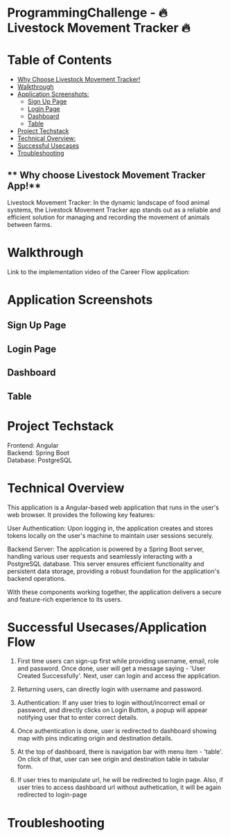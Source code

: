 # ProgrammingChallenge - 🔥 Livestock Movement Tracker 🔥

# Table of Contents  
- [Why Choose Livestock Movement Tracker!](#-why-choose-livestock-movement-tracker)
- [Walkthrough](#walkthrough)
- [Application Screenshots:](#application-screenshots)
  - [Sign Up Page](#sign-up-page)
  - [Login Page](#login-page)
  - [Dashboard](#dashboard)
  - [Table](#table)
- [Project Techstack](#project-techstack)
- [Technical Overview:](#technical-overview)
- [Successful Usecases](#successful-usecases)
- [Troubleshooting](#troubleshooting)



## ** Why choose Livestock Movement Tracker App!**

Livestock Movement Tracker: In the dynamic landscape of food animal systems, the Livestock Movement Tracker app stands out as a reliable and efficient solution for managing and recording the movement of animals between farms. 

# Walkthrough

Link to the implementation video of the Career Flow application: 



# Application Screenshots
 
## Sign Up Page

## Login Page

## Dashboard

## Table


# Project Techstack

Frontend: Angular </br>
Backend: Spring Boot </br>
Database: PostgreSQL </br>

# Technical Overview

This application is a Angular-based web application that runs in the user's web browser. It provides the following key features:

User Authentication: Upon logging in, the application creates and stores tokens locally on the user's machine to maintain user sessions securely.

Backend Server: The application is powered by a Spring Boot server, handling various user requests and seamlessly interacting with a PostgreSQL database. This server ensures efficient functionality and persistent data storage, providing a robust foundation for the application's backend operations.

With these components working together, the application delivers a secure and feature-rich experience to its users.


# Successful Usecases/Application Flow

1. First time users can sign-up first while providing username, email, role and password. Once done, user will get a message saying - 'User Created Successfully'. Next, user can login and access the application.

2. Returning users, can directly login with username and password.

3. Authentication: If any user tries to login without/incorrect email or password, and directly clicks on Login Button, a popup will appear notifying user that to enter correct details.

4. Once authentication is done, user is redirected to dashboard showing map with pins indicating origin and destination details.

5. At the top of dashboard, there is navigation bar with menu item - 'table'. On click of that, user can see origin and destination table in tabular form.

6. If user tries to manipulate url, he will be redirected to login page. Also, if user tries to access dashboard url without authetication, it will be again redirected to login-page


# Troubleshooting


